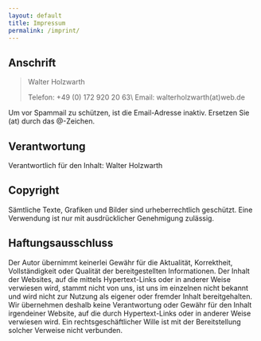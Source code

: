 ```yaml
---
layout: default
title: Impressum
permalink: /imprint/
---
```


## Anschrift

> Walter Holzwarth
>
> Telefon: +49 (0) 172 920 20 63\\
> Email: walterholzwarth(at)web.de

Um vor Spammail zu schützen, ist die Email-Adresse inaktiv. Ersetzen Sie (at) durch das @-Zeichen.

## Verantwortung

Verantwortlich für den Inhalt: Walter Holzwarth

## Copyright
Sämtliche Texte, Grafiken und Bilder sind urheberrechtlich geschützt. Eine Verwendung ist nur mit ausdrücklicher Genehmigung zulässig.

## Haftungsausschluss
Der Autor übernimmt keinerlei Gewähr für die Aktualität, Korrektheit, Vollständigkeit oder Qualität der bereitgestellten Informationen. Der Inhalt der Websites, auf die mittels Hypertext-Links oder in anderer Weise verwiesen wird, stammt nicht von uns, ist uns im einzelnen nicht bekannt und wird nicht zur Nutzung als eigener oder fremder Inhalt bereitgehalten. Wir übernehmen deshalb keine Verantwortung oder Gewähr für den Inhalt irgendeiner Website, auf die durch Hypertext-Links oder in anderer Weise verwiesen wird. Ein rechtsgeschäftlicher Wille ist mit der Bereitstellung solcher Verweise nicht verbunden.
